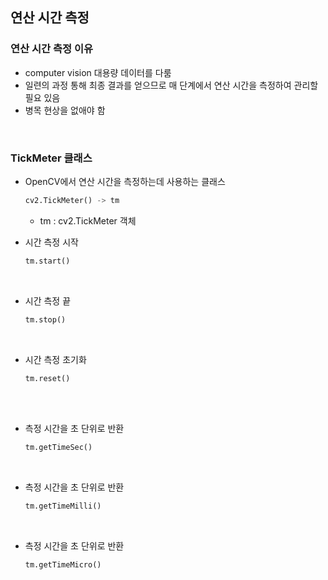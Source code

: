 ## 연산 시간 측정 
### 연산 시간 측정 이유
- computer vision 대용량 데이터를 다룸 
- 일련의 과정 통해 최종 결과를 얻으므로 매 단계에서 연산 시간을 측정하여 관리할 필요 있음
- 병목 현상을 없애야 함

<br>

### **TickMeter 클래스**
- OpenCV에서 연산 시간을 측정하는데 사용하는 클래스 
    ```python
    cv2.TickMeter() -> tm
    ```
    - tm : cv2.TickMeter 객체

- 시간 측정 시작
    ```python
    tm.start()
    ```

<br>

- 시간 측정 끝
    ```python
    tm.stop()
    ```
<br>

- 시간 측정 초기화
    ```python
    tm.reset()
    ```
<br>
<br>

- 측정 시간을 초 단위로 반환
    ```python
    tm.getTimeSec()
    ```
<br>

- 측정 시간을 초 단위로 반환
    ```python
    tm.getTimeMilli()
    ```
<br>

- 측정 시간을 초 단위로 반환
    ```python
    tm.getTimeMicro()
    ```